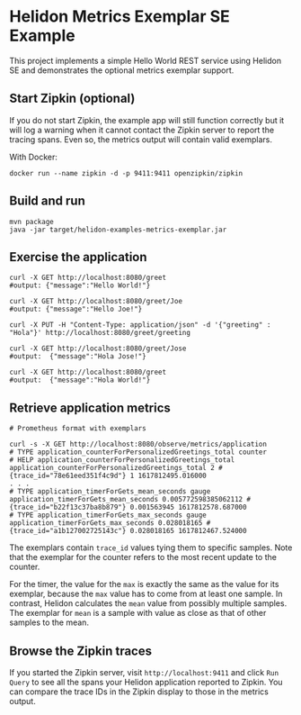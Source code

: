 # Helidon Metrics Exemplar SE Example

This project implements a simple Hello World REST service using Helidon SE and demonstrates the 
optional metrics exemplar support.

## Start Zipkin (optional)
If you do not start Zipkin, the example app will still function correctly but it will log a warning 
when it cannot contact the Zipkin server to report the tracing spans. Even so, the metrics output 
will contain valid exemplars.

With Docker:
```shell
docker run --name zipkin -d -p 9411:9411 openzipkin/zipkin
```

## Build and run

```shell
mvn package
java -jar target/helidon-examples-metrics-exemplar.jar
```

## Exercise the application

```shell
curl -X GET http://localhost:8080/greet
#output: {"message":"Hello World!"}

curl -X GET http://localhost:8080/greet/Joe
#output: {"message":"Hello Joe!"}

curl -X PUT -H "Content-Type: application/json" -d '{"greeting" : "Hola"}' http://localhost:8080/greet/greeting

curl -X GET http://localhost:8080/greet/Jose
#output:  {"message":"Hola Jose!"}

curl -X GET http://localhost:8080/greet          
#output:  {"message":"Hola World!"}
```

## Retrieve application metrics

```
# Prometheus format with exemplars

curl -s -X GET http://localhost:8080/observe/metrics/application
# TYPE application_counterForPersonalizedGreetings_total counter
# HELP application_counterForPersonalizedGreetings_total 
application_counterForPersonalizedGreetings_total 2 # {trace_id="78e61eed351f4c9d"} 1 1617812495.016000
. . .
# TYPE application_timerForGets_mean_seconds gauge
application_timerForGets_mean_seconds 0.005772598385062112 # {trace_id="b22f13c37ba8b879"} 0.001563945 1617812578.687000
# TYPE application_timerForGets_max_seconds gauge
application_timerForGets_max_seconds 0.028018165 # {trace_id="a1b127002725143c"} 0.028018165 1617812467.524000
```
The exemplars contain `trace_id` values tying them to specific samples.
Note that the exemplar for the counter refers to the most recent update to the counter. 

For the timer, the value for the `max` is exactly the same as the value for its exemplar, 
because the `max` value has to come from at least one sample. 
In contrast, Helidon calculates the `mean` value from possibly multiple samples. The exemplar for 
`mean` is a sample with value as close as that of other samples to the mean. 

## Browse the Zipkin traces
If you started the Zipkin server, visit `http://localhost:9411` and click `Run Query` to see all 
the spans your Helidon application reported to Zipkin.
You can compare the trace IDs in the Zipkin display to those in the metrics output.
